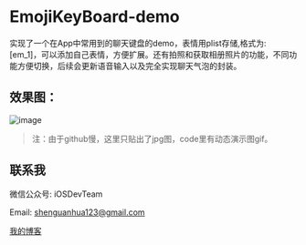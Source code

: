 # EmojiKeyBoard-demo
  实现了一个在App中常用到的聊天键盘的demo，表情用plist存储,格式为:[em_1]，可以添加自己表情，方便扩展。还有拍照和获取相册照片的功能，不同功能方便切换，后续会更新语音输入以及完全实现聊天气泡的封装。
  
## 效果图：
 ![image](https://github.com/shenAlexy/EmojiKeyBoard-demo/blob/master/EmojiKeyBoard-demo/EmojiKeyBoard-demo/1.png)
 
> 注：由于github慢，这里只贴出了jpg图，code里有动态演示图gif。

## 联系我
   微信公众号:  iOSDevTeam
   
   Email: shenguanhua123@gmail.com
   
   [我的博客](http://blog.csdn.net/shenguanhua) 


